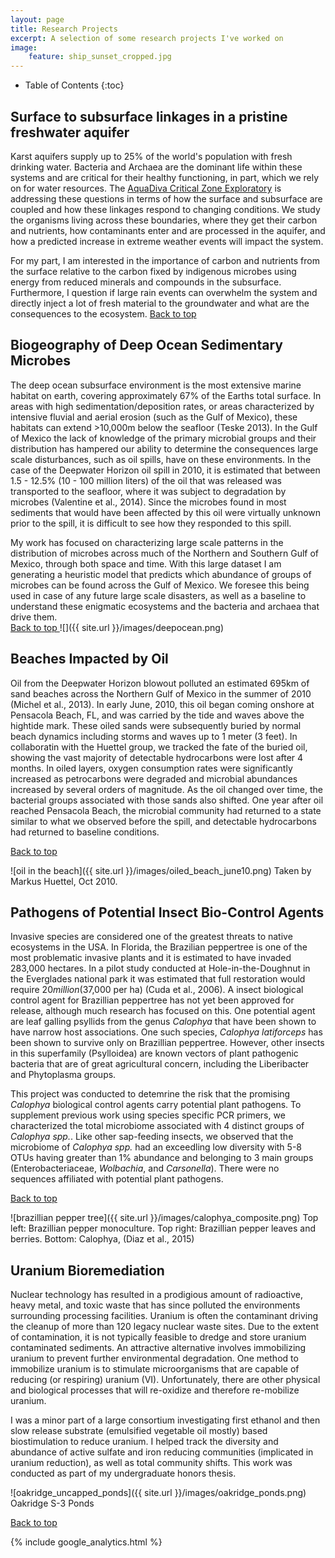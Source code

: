 ```yaml
---
layout: page
title: Research Projects
excerpt: A selection of some research projects I've worked on
image:
    feature: ship_sunset_cropped.jpg
---
```


* Table of Contents
{:toc}

## Surface to subsurface linkages in a pristine freshwater aquifer
Karst aquifers supply up to 25% of the world's population with fresh drinking water. Bacteria and Archaea are the dominant life within these systems and are critical for their healthy functioning, in part, which we rely on for water resources. The [AquaDiva Critical Zone Exploratory](http://www.aquadiva.uni-jena.de/) is addressing these questions in terms of how the surface and subsurface are coupled and how these linkages respond to changing conditions. We study the organisms living across these boundaries, where they get their carbon and nutrients, how contaminants enter and are processed in the aquifer, and how a predicted increase in extreme weather events will impact the system.

For my part, I am interested in the importance of carbon and nutrients from the surface relative to the carbon fixed by indigenous microbes using energy from reduced minerals and compounds in the subsurface. Furthermore, I question if large rain events can overwhelm the system and directly inject a lot of fresh material to the groundwater and what are the consequences to the ecosystem.
<a href="#top">Back to top </a>


## Biogeography of Deep Ocean Sedimentary Microbes
The deep ocean subsurface environment is the most extensive marine habitat on earth, covering approximately 67% of the Earths total surface. In areas with high sedimentation/deposition rates, or areas characterized by intensive fluvial and aerial erosion (such as the Gulf of Mexico), these habitats can extend >10,000m below the seafloor (Teske 2013). In the Gulf of Mexico the lack of knowledge of the primary microbial groups and their distribution has hampered our ability to determine the consequences large scale disturbances, such as oil spills, have on these environments. In the case of the Deepwater Horizon oil spill in 2010, it is estimated that between 1.5 - 12.5% (10 - 100 million liters) of the oil that was released was transported to the seafloor, where it was subject to degradation by microbes (Valentine et al., 2014). Since the microbes found in most sediments that would have been affected by this oil were virtually unknown prior to the spill, it is difficult to see how they responded to this spill.

My work has focused on characterizing large scale patterns in the distribution of microbes across much of the Northern and Southern Gulf of Mexico, through both space and time. With this large dataset I am generating a heuristic model that predicts which abundance of groups of microbes can be found across the Gulf of Mexico. We foresee this being used in case of any future large scale disasters, as well as a baseline to understand these enigmatic ecosystems and the bacteria and archaea that drive them.  
<a href="#top">Back to top </a>
![]({{ site.url }}/images/deepocean.png)

## Beaches Impacted by Oil
Oil from the Deepwater Horizon blowout polluted an estimated 695km of sand beaches across the Northern Gulf of Mexico in the summer of 2010 (Michel et al., 2013). In early June, 2010, this oil began coming onshore at Pensacola Beach, FL, and was carried by the tide and waves above the hightide mark. These oiled sands were subsequently buried by normal beach dynamics including storms and waves up to 1 meter (3 feet). In collaboratin with the Huettel group, we tracked the fate of the buried oil, showing the vast majority of detectable hydrocarbons were lost after 4 months. In oiled layers, oxygen consumption rates were significantly increased as petrocarbons were degraded and microbial abundances increased by several orders of magnitude. As the oil changed over time, the bacterial groups associated with those sands also shifted. One year after oil reached Pensacola Beach, the microbial community had returned to a state similar to what we observed before the spill, and detectable hydrocarbons had returned to baseline conditions.

<a href="#top">Back to top </a>

![oil in the beach]({{ site.url }}/images/oiled_beach_june10.png)
Taken by Markus Huettel, Oct 2010.

## Pathogens of Potential Insect Bio-Control Agents
Invasive species are considered one of the greatest threats to native ecosystems in the USA. In Florida, the Brazilian peppertree is one of the most problematic invasive plants and it is estimated to have invaded 283,000 hectares. In a pilot study conducted at Hole-in-the-Doughnut in the Everglades national park it was estimated that full restoration would require $20 million ($37,000 per ha) (Cuda et al., 2006). A insect biological control agent for Brazillian peppertree has not yet been approved for release, although much research has focused on this. One potential agent are leaf galling psyllids from the genus *Calophya* that have been shown to have narrow host associations. One such species, *Calophya latiforceps* has been shown to survive only on Brazillian peppertree. However, other insects in this superfamily (Psylloidea) are known vectors of plant pathogenic bacteria that are of great agricultural concern, including the Liberibacter and Phytoplasma groups.

This project was conducted to detemrine the risk that the promising *Calophya* biological control agents carry potential plant pathogens. To supplement previous work using species specific PCR primers, we characterized the total microbiome associated with 4 distinct groups of *Calophya spp.*. Like other sap-feeding insects, we observed that the microbiome of *Calophya spp.*  had an exceedling low diversity with 5-8 OTUs having greater than 1% abundance and belonging to 3 main groups (Enterobacteriaceae, *Wolbachia*, and *Carsonella*). There were no sequences affiliated with potential plant pathogens.

<a href="#top">Back to top </a>

![brazillian pepper tree]({{ site.url }}/images/calophya_composite.png)
Top left: Brazillian pepper monoculture. Top right: Brazillian pepper leaves and berries.
Bottom: Calophya, (Diaz et al., 2015)

## Uranium Bioremediation
Nuclear technology has resulted in a prodigious amount of radioactive, heavy metal, and toxic waste that has since polluted the environments surrounding processing facilities. Uranium is often the contaminant driving the cleanup of more than 120 legacy nuclear waste sites. Due to the extent of contamination, it is not typically feasible to dredge and store uranium contaminated sediments. An attractive alternative involves immobilizing uranium to prevent further environmental degradation. One method to immobilize uranium is to stimulate microorganisms that are capable of reducing (or respiring) uranium (VI). Unfortunately, there are other physical and biological processes that will re-oxidize and therefore re-mobilize uranium.

I was a minor part of a large consortium investigating first ethanol and then slow release substrate (emulsified vegetable oil mostly) based biostimulation to reduce uranium. I helped track the diversity and abundance of active sulfate and iron reducing communities (implicated in uranium reduction), as well as total community shifts. This work was conducted as part of my undergraduate honors thesis.

![oakridge_uncapped_ponds]({{ site.url }}/images/oakridge_ponds.png)
Oakridge S-3 Ponds

<a href="#top">Back to top </a>

{% include google_analytics.html %}
